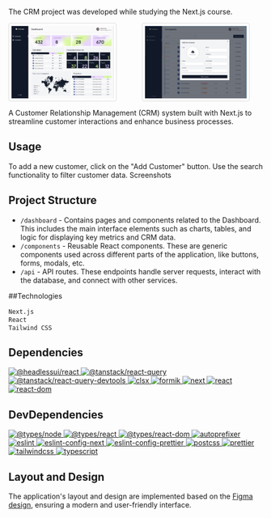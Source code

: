  The CRM project was developed while studying the Next.js course.


<div style="display: flex; flex-direction: row; gap: 50px;">
    <img src="./public/images/coverCRM.jpg" alt="Image 1" style="width: 40%; border: 1px solid #ddd; border-radius: 4px; padding: 5px;">
    <img src="./public/images/coverCRM1.jpg" alt="Image 1" style="width: 40%; border: 1px solid #ddd; border-radius: 4px; padding: 5px;">

</div>

  A Customer Relationship Management (CRM) system built with Next.js to streamline customer interactions and enhance business processes.


## Usage

To add a new customer, click on the "Add Customer" button.
Use the search functionality to filter customer data.
Screenshots

## Project Structure

- `/dashboard` - Contains pages and components related to the Dashboard. This includes the main interface elements such as charts, tables, and logic for displaying key metrics and CRM data.
- `/components` - Reusable React components. These are generic components used across different parts of the application, like buttons, forms, modals, etc.
- `/api` - API routes. These endpoints handle server requests, interact with the database, and connect with other services.


##Technologies

    Next.js
    React
    Tailwind CSS

## Dependencies

<a href="https://www.npmjs.com/package/@headlessui/react">
    <img alt="@headlessui/react" src="https://img.shields.io/npm/v/@headlessui/react?color=%23111827&label=%40headlessui%2Freact&labelColor=%23E9D5FF&style=for-the-badge">
</a>
<a href="https://www.npmjs.com/package/@tanstack/react-query">
    <img alt="@tanstack/react-query" src="https://img.shields.io/npm/v/@tanstack/react-query?color=%23111827&label=%40tanstack%2Freact-query&labelColor=%23E9D5FF&style=for-the-badge">
</a>
<a href="https://www.npmjs.com/package/@tanstack/react-query-devtools">
    <img alt="@tanstack/react-query-devtools" src="https://img.shields.io/npm/v/@tanstack/react-query-devtools?color=%23111827&label=%40tanstack%2Freact-query-devtools&labelColor=%23E9D5FF&style=for-the-badge">
</a>
<a href="https://www.npmjs.com/package/clsx">
    <img alt="clsx" src="https://img.shields.io/npm/v/clsx?color=%23111827&label=clsx&labelColor=%23E9D5FF&style=for-the-badge">
</a>
<a href="https://www.npmjs.com/package/formik">
    <img alt="formik" src="https://img.shields.io/npm/v/formik?color=%23111827&label=formik&labelColor=%23E9D5FF&style=for-the-badge">
</a>
<a href="https://www.npmjs.com/package/next">
    <img alt="next" src="https://img.shields.io/npm/v/next?color=%23111827&label=next&labelColor=%23D9F99D&style=for-the-badge">
</a>
<a href="https://www.npmjs.com/package/react">
    <img alt="react" src="https://img.shields.io/npm/v/react?color=%23111827&label=react&labelColor=%23D9F99D&style=for-the-badge">
</a>
<a href="https://www.npmjs.com/package/react-dom">
    <img alt="react-dom" src="https://img.shields.io/npm/v/react-dom?color=%23111827&label=react-dom&labelColor=%23D9F99D&style=for-the-badge">
</a>

## DevDependencies

<a href="https://www.npmjs.com/package/@types/node">
    <img alt="@types/node" src="https://img.shields.io/npm/v/@types/node?color=%23111827&label=%40types%2Fnode&labelColor=%23E9D5FF&style=for-the-badge">
</a>
<a href="https://www.npmjs.com/package/@types/react">
    <img alt="@types/react" src="https://img.shields.io/npm/v/@types/react?color=%23111827&label=%40types%2Freact&labelColor=%23E9D5FF&style=for-the-badge">
</a>
<a href="https://www.npmjs.com/package/@types/react-dom">
    <img alt="@types/react-dom" src="https://img.shields.io/npm/v/@types/react-dom?color=%23111827&label=%40types%2Freact-dom&labelColor=%23E9D5FF&style=for-the-badge">
</a>
<a href="https://www.npmjs.com/package/autoprefixer">
    <img alt="autoprefixer" src="https://img.shields.io/npm/v/autoprefixer?color=%23111827&label=autoprefixer&labelColor=%23E9D5FF&style=for-the-badge">
</a>
<a href="https://www.npmjs.com/package/eslint">
    <img alt="eslint" src="https://img.shields.io/npm/v/eslint?color=%23111827&label=eslint&labelColor=%23E9D5FF&style=for-the-badge">
</a>
<a href="https://www.npmjs.com/package/eslint-config-next">
    <img alt="eslint-config-next" src="https://img.shields.io/npm/v/eslint-config-next?color=%23111827&label=eslint-config-next&labelColor=%23D9F99D&style=for-the-badge">
</a>
<a href="https://www.npmjs.com/package/eslint-config-prettier">
    <img alt="eslint-config-prettier" src="https://img.shields.io/npm/v/eslint-config-prettier?color=%23111827&label=eslint-config-prettier&labelColor=%23D9F99D&style=for-the-badge">
</a>
<a href="https://www.npmjs.com/package/postcss">
    <img alt="postcss" src="https://img.shields.io/npm/v/postcss?color=%23111827&label=postcss&labelColor=%23D9F99D&style=for-the-badge">
</a>
<a href="https://www.npmjs.com/package/prettier">
    <img alt="prettier" src="https://img.shields.io/npm/v/prettier?color=%23111827&label=prettier&labelColor=%23D9F99D&style=for-the-badge">
</a>
<a href="https://www.npmjs.com/package/tailwindcss">
    <img alt="tailwindcss" src="https://img.shields.io/npm/v/tailwindcss?color=%23111827&label=tailwindcss&labelColor=%23D9F99D&style=for-the-badge">
</a>
<a href="https://www.npmjs.com/package/typescript">
    <img alt="typescript" src="https://img.shields.io/npm/v/typescript?color=%23111827&label=typescript&labelColor=%23D9F99D&style=for-the-badge">
</a>

##  Layout and Design
The application's layout and design are implemented based on the  [Figma design](https://www.figma.com/design/dPmdjAc0qKNMCKwWiC33QZ/CRM?node-id=78-6586&t=P8aSgQ7ckIgyLoeN-0), ensuring a modern and user-friendly interface.
